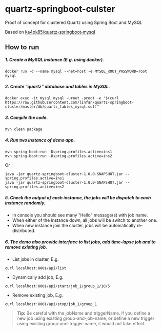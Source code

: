 # quartz-springboot-culster
Proof of concept for clustered Quartz using Spring Boot and MySQL

Based on [ka4ok85/quartz-springboot-mysql](https://github.com/ka4ok85/quartz-springboot-mysql)

## How to run

##### 1. Create a MySQL instance (E.g. using docker).
```
docker run -d --name mysql --net=host -e MYSQL_ROOT_PASSWORD=root mysql
```

##### 2. Create "quartz" database and tables in MySQL.
```
docker exec -it mysql mysql -uroot -proot -e "$(curl https://raw.githubusercontent.com/linfan/quartz-springboot-cluster/master/db/quartz_tables_mysql.sql)"
```

##### 3. Compile the code.
```
mvn clean package
```

##### 4. Run two instance of demo app.
```
mvn spring-boot:run -Dspring.profiles.active=ins1
mvn spring-boot:run -Dspring.profiles.active=ins2
```
Or
```
java -jar quartz-springboot-cluster-1.0.0-SNAPSHOT.jar --spring.profiles.active=ins1
java -jar quartz-springboot-cluster-1.0.0-SNAPSHOT.jar --spring.profiles.active=ins2
```

##### 5. Check the output of each instance, the jobs will be dispatch to each instance randomly.

- In console you should see many "Hello" message(s) with job name.
- When either of the instance down, all jobs will be switch to another one.
- When new instance join the cluster, jobs will be automatically re-distributed.

##### 6. The demo also provide interface to list jobs, add time-lapse job and to remove existing job.

- List jobs in cluster, E.g.
```
curl localhost:8001/api/list
```

- Dynamically add job, E.g.
```
curl localhost:8001/api/start/job_1/group_1/10/5
```

- Remove existing job, E.g.
```
curl localhost:8001/api/stop/job_1/group_1
```

> **Tip:** Be careful with the jobName and triggerName.
> If you define a new job using existing group-and-job-name, or define a new trigger using existing group-and-trigger-name, it would not take effect.